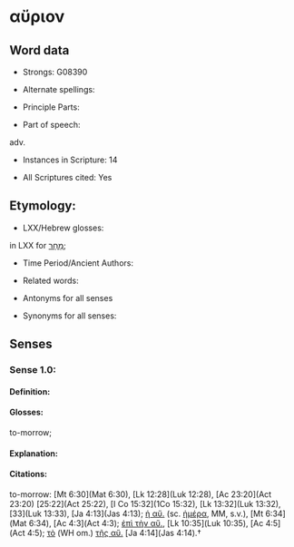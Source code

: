 # αὔριον 

<!-- Status: S2=NeedsEdits -->
<!-- Lexica used for edits:   -->

## Word data

* Strongs: G08390

* Alternate spellings:



* Principle Parts: 


* Part of speech: 

adv.

* Instances in Scripture: 14

* All Scriptures cited: Yes

## Etymology: 


* LXX/Hebrew glosses: 

in LXX for [מָחָר](//en-uhl/H4279);

* Time Period/Ancient Authors: 


* Related words: 

* Antonyms for all senses

* Synonyms for all senses: 


## Senses 


### Sense  1.0: 

#### Definition: 

#### Glosses: 

to-morrow; 

#### Explanation: 


#### Citations: 

to-morrow: [Mt 6:30](Mat 6:30), [Lk 12:28](Luk 12:28), [Ac 23:20](Act 23:20) [25:22](Act 25:22), [I Co 15:32](1Co 15:32), [Lk 13:32](Luk 13:32), [33](Luk 13:33), [Ja 4:13](Jas 4:13); [ἡ αὔ.]() (sc. [ἡμέρα](), MM, s.v.),   [Mt 6:34](Mat 6:34), [Ac 4:3](Act 4:3); [ἐπὶ τὴν αὔ.](), [Lk 10:35](Luk 10:35), [Ac 4:5](Act 4:5); [τὸ]() (WH om.) [τῆς αὔ.]() [Ja 4:14](Jas 4:14).†

